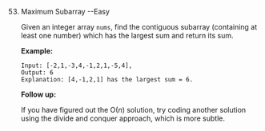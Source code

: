 53. Maximum Subarray  --Easy

    Given an integer array `nums`, find the contiguous subarray (containing at least one number) which has the largest sum and return its sum.

    **Example:**

    ```
    Input: [-2,1,-3,4,-1,2,1,-5,4],
    Output: 6
    Explanation: [4,-1,2,1] has the largest sum = 6.
    ```

    **Follow up:**

    If you have figured out the O(*n*) solution, try coding another solution using the divide and conquer approach, which is more subtle.